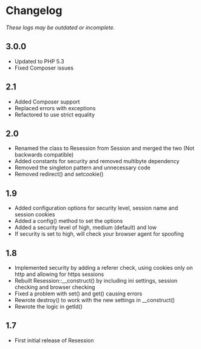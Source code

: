 # Changelog #

*These logs may be outdated or incomplete.*

## 3.0.0 ##

* Updated to PHP 5.3
* Fixed Composer issues

## 2.1 ##

* Added Composer support
* Replaced errors with exceptions
* Refactored to use strict equality

## 2.0 ##

* Renamed the class to Resession from Session and merged the two (Not backwards compatible)
* Added constants for security and removed multibyte dependency
* Removed the singleton pattern and unnecessary code
* Removed redirect() and setcookie()

## 1.9 ##

* Added configuration options for security level, session name and session cookies
* Added a config() method to set the options
* Added a security level of high, medium (default) and low
* If security is set to high, will check your browser agent for spoofing

## 1.8 ##

* Implemented security by adding a referer check, using cookies only on http and allowing for https sessions
* Rebuilt Resession::__construct() by including ini settings, session checking and browser checking
* Fixed a problem with set() and get() causing errors
* Rewrote destroy() to work with the new settings in __construct()
* Rewrote the logic in getId()

## 1.7 ##

* First initial release of Resession
